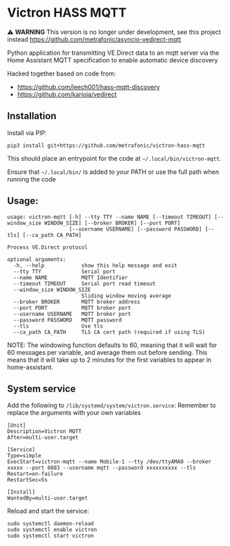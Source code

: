 # Victron HASS MQTT
⚠️ **WARNING** This version is no longer under development, see this project instead https://github.com/metrafonic/asyncio-vedirect-mqtt


Python application for transmitting VE.Direct data to an mqtt server via the Home Assistant MQTT specification to enable automatic device discovery

Hacked together based on code from: 
- https://github.com/leech001/hass-mqtt-discovery 
- https://github.com/karioja/vedirect

## Installation
Install via PIP:
```commandline
pip3 install git+https://github.com/metrafonic/victron-hass-mqtt
```
This should place an entrypoint for the code at `~/.local/bin/victron-mqtt`. 

Ensure that `~/.local/bin/` is added to your PATH or use the full path when running the code

## Usage:
```commandline
usage: victron-mqtt [-h] --tty TTY --name NAME [--timeout TIMEOUT] [--window_size WINDOW_SIZE] [--broker BROKER] [--port PORT]
                    [--username USERNAME] [--password PASSWORD] [--tls] [--ca_path CA_PATH]

Process VE.Direct protocol

optional arguments:
  -h, --help            show this help message and exit
  --tty TTY             Serial port
  --name NAME           MQTT Identifier
  --timeout TIMEOUT     Serial port read timeout
  --window_size WINDOW_SIZE
                        Sliding window moving average
  --broker BROKER       MQTT broker address
  --port PORT           MQTT broker port
  --username USERNAME   MQTT broker port
  --password PASSWORD   MQTT password
  --tls                 Use tls
  --ca_path CA_PATH     TLS CA cert path (required if using TLS)
```
NOTE: The windowing function defaults to 60, meaning that it will wait for 60 messages per variable, and average them out before sending.
This means that it will take up to 2 minutes for the first variables to appear in home-assistant.

## System service
Add the following to `/lib/systemd/system/victron.service`:
Remember to replace the arguments with your own variables
```text
[Unit]
Description=Victron MQTT
After=multi-user.target

[Service]
Type=simple
ExecStart=victron-mqtt --name Mobile-1 --tty /dev/ttyAMA0 --broker xxxxx --port 8883 --username mqtt --password xxxxxxxxxx --tls
Restart=on-failure
RestartSec=5s

[Install]
WantedBy=multi-user.target
```
Reload and start the service:
```commandline
sudo systemctl daemon-reload
sudo systemctl enable victron
sudo systemctl start victron
```
